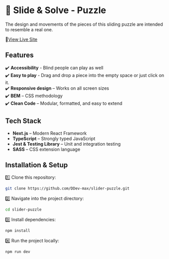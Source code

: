 # 🧠 Slide & Solve - Puzzle

The design and movements of the pieces of this sliding puzzle are intended to resemble a real one.

🔗[View Live Site](github.com)

## Features

✔️ **Accessibility** - Blind people can play as well  
✔️ **Easy to play** - Drag and drop a piece into the empty space or just click on it.  
✔️ **Responsive design** – Works on all screen sizes  
✔️ **BEM** – CSS methodology  
✔️ **Clean Code** – Modular, formatted, and easy to extend

## **Tech Stack**

- **Next.js** – Modern React Framework
- **TypeScript** – Strongly typed JavaScript
- **Jest & Testing Library** – Unit and integration testing
- **SASS** – CSS extension language

## **Installation & Setup**

1️⃣ Clone this repository:

```bash
git clone https://github.com/DDev-max/slider-puzzle.git
```

2️⃣ Navigate into the project directory:

```bash
cd slider-puzzle
```

3️⃣ Install dependencies:

```bash
npm install
```

4️⃣ Run the project locally:

```bash
npm run dev
```
